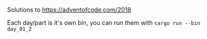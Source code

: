 Solutions to https://adventofcode.com/2018

Each day/part is it's own bin, you can run them with `cargo run --bin day_01_2`